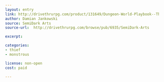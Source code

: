```yaml
---
layout: entry
link: http://drivethrurpg.com/product/131649/Dungeon-World-Playbook--The-Cloak
author: Damian Jankowski
source: SemiDark Arts
source-url:  http://drivethrurpg.com/browse/pub/6935/SemiDark-Arts

excerpt:

categories:
- thief
- monstrous

license: non-open
cost: paid

---
```

